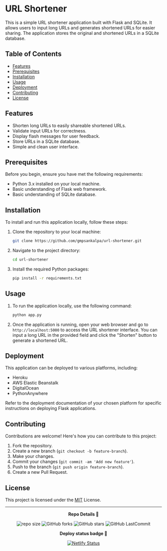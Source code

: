 # URL Shortener

This is a simple URL shortener application built with Flask and SQLite. It allows users to input long URLs and generates shortened URLs for easier sharing. The application stores the original and shortened URLs in a SQLite database.

## Table of Contents

- [Features](#features)
- [Prerequisites](#prerequisites)
- [Installation](#installation)
- [Usage](#usage)
- [Deployment](#deployment)
- [Contributing](#contributing)
- [License](#license)

## Features

- Shorten long URLs to easily shareable shortened URLs.
- Validate input URLs for correctness.
- Display flash messages for user feedback.
- Store URLs in a SQLite database.
- Simple and clean user interface.

## Prerequisites

Before you begin, ensure you have met the following requirements:

- Python 3.x installed on your local machine.
- Basic understanding of Flask web framework.
- Basic understanding of SQLite database.

## Installation

To install and run this application locally, follow these steps:

1. Clone the repository to your local machine:
    ```bash
    git clone https://github.com/gmpsankalpa/url-shortener.git

2. Navigate to the project directory:
    ```bash
    cd url-shortener

3. Install the required Python packages:
    ```bash
    pip install -r requirements.txt

## Usage

1. To run the application locally, use the following command:
    ```bash
    python app.py

2. Once the application is running, open your web browser and go to `http://localhost:5000` to access the URL shortener interface. You can input a long URL in the provided field and click the "Shorten" button to generate a shortened URL.

## Deployment

This application can be deployed to various platforms, including:

- Heroku
- AWS Elastic Beanstalk
- DigitalOcean
- PythonAnywhere

Refer to the deployment documentation of your chosen platform for specific instructions on deploying Flask applications.

## Contributing
Contributions are welcome! Here's how you can contribute to this project:

1. Fork the repository.
2. Create a new branch (`git checkout -b feature-branch`).
3. Make your changes.
4. Commit your changes (`git commit -am 'Add new feature'`).
5. Push to the branch (`git push origin feature-branch`).
6. Create a new Pull Request.

## License

This project is licensed under the [MIT](LICENSE) License.

---

<p align="center">
<b>
  Repo Details 🤙
</b>
</p>

<div align="center">

   ![repo size](https://img.shields.io/github/repo-size/gmpsankalpa/url-shortener?label=Repo%20Size&style=for-the-badge&labelColor=black&color=20bf6b)
   ![GitHub forks](https://img.shields.io/github/forks/gmpsankalpa/url-shortener?&labelColor=black&color=0fb9b1&style=for-the-badge)
   ![GitHub stars](https://img.shields.io/github/stars/gmpsankalpa/url-shortener?&labelColor=black&color=f7b731&style=for-the-badge)
   ![GitHub LastCommit](https://img.shields.io/github/last-commit/gmpsankalpa/url-shortener?logo=github&labelColor=black&color=d1d8e0&style=for-the-badge)

</div>

<p align="center">
<b>
  Deploy status badge 🤖
</b>
</p>  

<div align="center">
   
   [![Netlify Status](https://api.netlify.com/api/v1/badges/f8c54f31-10f6-42a4-80e6-342090a3c60e/deploy-status)](https://app.netlify.com/sites/gmp-url-shortener/deploys)
</div>
